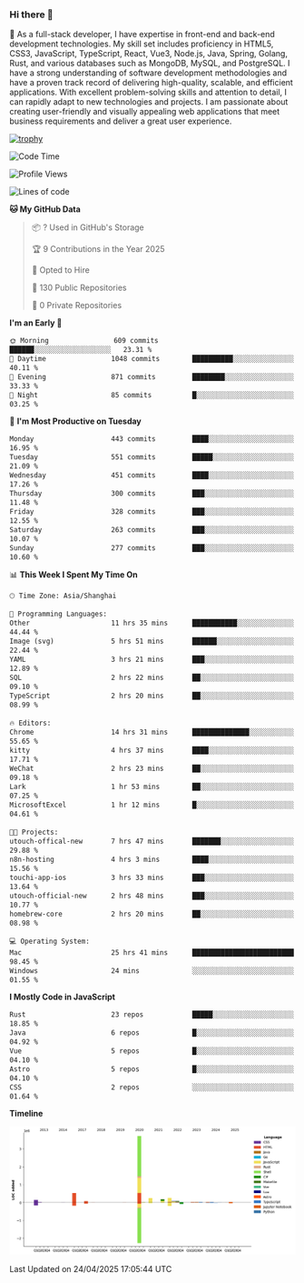 ### Hi there 👋

🌱 As a full-stack developer, I have expertise in front-end and back-end development technologies. My skill set includes proficiency in HTML5, CSS3, JavaScript, TypeScript, React, Vue3, Node.js, Java, Spring, Golang, Rust, and various databases such as MongoDB, MySQL, and PostgreSQL. I have a strong understanding of software development methodologies and have a proven track record of delivering high-quality, scalable, and efficient applications. With excellent problem-solving skills and attention to detail, I can rapidly adapt to new technologies and projects. I am passionate about creating user-friendly and visually appealing web applications that meet business requirements and deliver a great user experience.

[![trophy](https://github-profile-trophy.vercel.app/?username=elton&rank=SECRET,SSS,SS,S,AAA,AA,A&theme=onedark&no-frame=true&margin-w=10)](https://github.com/ryo-ma/github-profile-trophy)

<!--START_SECTION:waka-->
![Code Time](http://img.shields.io/badge/Code%20Time-1%2C577%20hrs%2046%20mins-blue)

![Profile Views](http://img.shields.io/badge/Profile%20Views-0-blue)

![Lines of code](https://img.shields.io/badge/From%20Hello%20World%20I%27ve%20Written-5.6%20million%20lines%20of%20code-blue)

**🐱 My GitHub Data** 

> 📦 ? Used in GitHub's Storage 
 > 
> 🏆 9 Contributions in the Year 2025
 > 
> 💼 Opted to Hire
 > 
> 📜 130 Public Repositories 
 > 
> 🔑 0 Private Repositories 
 > 
**I'm an Early 🐤** 

```text
🌞 Morning                609 commits         ██████░░░░░░░░░░░░░░░░░░░   23.31 % 
🌆 Daytime                1048 commits        ██████████░░░░░░░░░░░░░░░   40.11 % 
🌃 Evening                871 commits         ████████░░░░░░░░░░░░░░░░░   33.33 % 
🌙 Night                  85 commits          █░░░░░░░░░░░░░░░░░░░░░░░░   03.25 % 
```
📅 **I'm Most Productive on Tuesday** 

```text
Monday                   443 commits         ████░░░░░░░░░░░░░░░░░░░░░   16.95 % 
Tuesday                  551 commits         █████░░░░░░░░░░░░░░░░░░░░   21.09 % 
Wednesday                451 commits         ████░░░░░░░░░░░░░░░░░░░░░   17.26 % 
Thursday                 300 commits         ███░░░░░░░░░░░░░░░░░░░░░░   11.48 % 
Friday                   328 commits         ███░░░░░░░░░░░░░░░░░░░░░░   12.55 % 
Saturday                 263 commits         ███░░░░░░░░░░░░░░░░░░░░░░   10.07 % 
Sunday                   277 commits         ███░░░░░░░░░░░░░░░░░░░░░░   10.60 % 
```


📊 **This Week I Spent My Time On** 

```text
🕑︎ Time Zone: Asia/Shanghai

💬 Programming Languages: 
Other                    11 hrs 35 mins      ███████████░░░░░░░░░░░░░░   44.44 % 
Image (svg)              5 hrs 51 mins       ██████░░░░░░░░░░░░░░░░░░░   22.44 % 
YAML                     3 hrs 21 mins       ███░░░░░░░░░░░░░░░░░░░░░░   12.89 % 
SQL                      2 hrs 22 mins       ██░░░░░░░░░░░░░░░░░░░░░░░   09.10 % 
TypeScript               2 hrs 20 mins       ██░░░░░░░░░░░░░░░░░░░░░░░   08.99 % 

🔥 Editors: 
Chrome                   14 hrs 31 mins      ██████████████░░░░░░░░░░░   55.65 % 
kitty                    4 hrs 37 mins       ████░░░░░░░░░░░░░░░░░░░░░   17.71 % 
WeChat                   2 hrs 23 mins       ██░░░░░░░░░░░░░░░░░░░░░░░   09.18 % 
Lark                     1 hr 53 mins        ██░░░░░░░░░░░░░░░░░░░░░░░   07.25 % 
MicrosoftExcel           1 hr 12 mins        █░░░░░░░░░░░░░░░░░░░░░░░░   04.61 % 

🐱‍💻 Projects: 
utouch-offical-new       7 hrs 47 mins       ███████░░░░░░░░░░░░░░░░░░   29.88 % 
n8n-hosting              4 hrs 3 mins        ████░░░░░░░░░░░░░░░░░░░░░   15.56 % 
touchi-app-ios           3 hrs 33 mins       ███░░░░░░░░░░░░░░░░░░░░░░   13.64 % 
utouch-official-new      2 hrs 48 mins       ███░░░░░░░░░░░░░░░░░░░░░░   10.77 % 
homebrew-core            2 hrs 20 mins       ██░░░░░░░░░░░░░░░░░░░░░░░   08.98 % 

💻 Operating System: 
Mac                      25 hrs 41 mins      █████████████████████████   98.45 % 
Windows                  24 mins             ░░░░░░░░░░░░░░░░░░░░░░░░░   01.55 % 
```

**I Mostly Code in JavaScript** 

```text
Rust                     23 repos            █████░░░░░░░░░░░░░░░░░░░░   18.85 % 
Java                     6 repos             █░░░░░░░░░░░░░░░░░░░░░░░░   04.92 % 
Vue                      5 repos             █░░░░░░░░░░░░░░░░░░░░░░░░   04.10 % 
Astro                    5 repos             █░░░░░░░░░░░░░░░░░░░░░░░░   04.10 % 
CSS                      2 repos             ░░░░░░░░░░░░░░░░░░░░░░░░░   01.64 % 
```



**Timeline**

![Lines of Code chart](https://raw.githubusercontent.com/elton/elton/main/assets/bar_graph.png)


 Last Updated on 24/04/2025 17:05:44 UTC
<!--END_SECTION:waka-->

<!--
**elton/elton** is a ✨ _special_ ✨ repository because its `README.md` (this file) appears on your GitHub profile.

Here are some ideas to get you started:

- 🔭 I’m currently working on ...
- 🌱 I’m currently learning ...
- 👯 I’m looking to collaborate on ...
- 🤔 I’m looking for help with ...
- 💬 Ask me about ...
- 📫 How to reach me: ...
- 😄 Pronouns: ...
- ⚡ Fun fact: ...
-->

